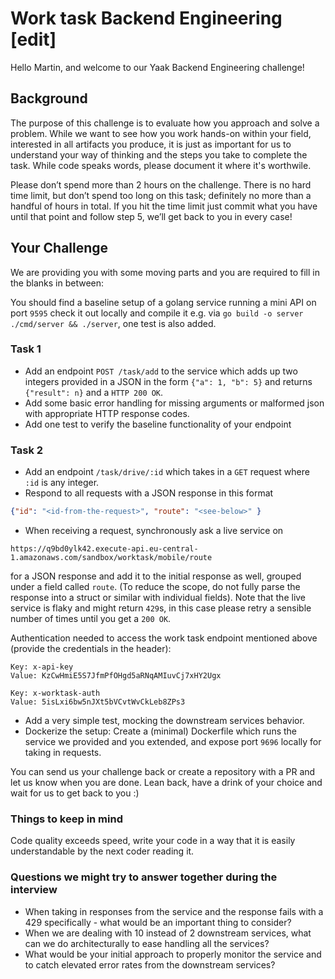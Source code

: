 # Work task Backend Engineering [edit]
Hello Martin, and welcome to our Yaak Backend Engineering challenge!

## Background

The purpose of this challenge is to evaluate how you approach and solve a problem. While we want to see how you work hands-on within your field, interested in all artifacts you produce, it is just as important for us to understand your way of thinking and the steps you take to complete the task. While code speaks words, please document it where it's worthwile.

Please don’t spend more than 2 hours on the challenge. There is no hard time limit, but don’t spend too long on this task; definitely no more than a handful of hours in total. If you hit the time limit just commit what you have until that point and follow step 5, we’ll get back to you in every case!

## Your Challenge

We are providing you with some moving parts and you are required to fill in the blanks in between:

You should find a baseline setup of a golang service running
a mini API on port `9595` check it out locally and compile it e.g. via `go build -o server ./cmd/server && ./server`, one test is also added.

### Task 1
* Add an endpoint `POST /task/add` to the service which adds up two integers provided in a JSON
  in the form `{"a": 1, "b": 5}` and returns `{"result": n}` and a `HTTP 200 OK`.
* Add some basic error handling for missing arguments or malformed json with appropriate HTTP response codes.
* Add one test to verify the baseline functionality of your endpoint

### Task 2
* Add an endpoint `/task/drive/:id` which takes in a `GET` request where `:id` is any integer.
* Respond to all requests with a JSON response in this format
```json
{"id": "<id-from-the-request>", "route": "<see-below>" }
``` 
* When receiving a request, synchronously ask a live service on
```
https://q9bd0ylk42.execute-api.eu-central-1.amazonaws.com/sandbox/worktask/mobile/route
```
for a JSON response and add it to the initial response as well, grouped under a field called `route`.
(To reduce the scope, do not fully parse the response into a struct or similar with individual fields).
Note that the live service is flaky and might return `429`s, in this case please retry a sensible number of times until you get a `200 OK`.

Authentication needed to access the work task endpoint mentioned above (provide the credentials in the header):
```
Key: x-api-key
Value: KzCwHmiE5S7JfmPfOHgd5aRNqAMIuvCj7xHY2Ugx

Key: x-worktask-auth
Value: 5isLxi6bw5nJXt5bVCvtWvCkLeb8ZPs3
```

* Add a very simple test, mocking the downstream services behavior.
* Dockerize the setup: Create a (minimal) Dockerfile which runs the service we provided and you extended, and expose port `9696` locally for taking in requests.

You can send us your challenge back or create a repository with a PR and let us know when you are done.
Lean back, have a drink of your choice and wait for us to get back to you :)

### Things to keep in mind
Code quality exceeds speed, write your code in a way that it is easily understandable by the next coder reading it.

### Questions we might try to answer together during the interview
* When taking in responses from the service and the response fails with a 429 specifically - what would be an important thing to consider?
* When we are dealing with 10 instead of 2 downstream services, what can we do architecturally to ease handling all the services?
* What would be your initial approach to properly monitor the service and to catch elevated error rates from the downstream services?


